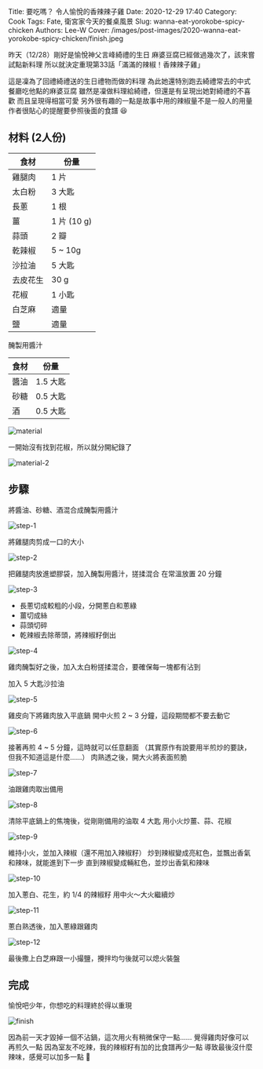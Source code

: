 Title: 要吃嗎？ 令人愉悅的香辣辣子雞
Date: 2020-12-29 17:40
Category: Cook
Tags: Fate, 衛宮家今天的餐桌風景
Slug: wanna-eat-yorokobe-spicy-chicken
Authors: Lee-W
Cover: /images/post-images/2020-wanna-eat-yorokobe-spicy-chicken/finish.jpeg

昨天（12/28）剛好是愉悅神父言峰綺禮的生日
麻婆豆腐已經做過幾次了，該來嘗試點新料理
所以就決定重現第33話「滿滿的辣椒！香辣辣子雞」

<!--more-->

這是凜為了回禮綺禮送的生日禮物而做的料理
為此她還特別跑去綺禮常去的中式餐廳吃他點的麻婆豆腐
雖然是凜做料理給綺禮，但還是有呈現出她對綺禮的不喜歡
而且呈現得相當可愛
另外很有趣的一點是故事中用的辣椒量不是一般人的用量
作者很貼心的提醒要參照後面的食譜 😆

## 材料 (2人份)

| 食材 | 份量 |
|---|---|
| 雞腿肉 | 1 片 |
| 太白粉 | 3 大匙 |
| 長蔥 | 1 根 |
| 薑 | 1 片 (10 g) |
| 蒜頭 | 2 瓣 |
| 乾辣椒 | 5 ~ 10g |
| 沙拉油 | 5 大匙 |
| 去皮花生 | 30 g |
| 花椒 | 1 小匙 |
| 白芝麻 | 適量 |
| 鹽 | 適量 |

醃製用醬汁

| 食材 | 份量 |
|---|---|
| 醬油 | 1.5 大匙 |
| 砂糖 | 0.5 大匙 |
| 酒 | 0.5 大匙 |

![material]({static}/images/post-images/2020-wanna-eat-yorokobe-spicy-chicken/material.jpeg)

一開始沒有找到花椒，所以就分開紀錄了

![material-2]({static}/images/post-images/2020-wanna-eat-yorokobe-spicy-chicken/material-2.jpeg)

## 步驟
將醬油、砂糖、酒混合成醃製用醬汁

![step-1]({static}/images/post-images/2020-wanna-eat-yorokobe-spicy-chicken/step-1.jpeg)

將雞腿肉剪成一口的大小

![step-2]({static}/images/post-images/2020-wanna-eat-yorokobe-spicy-chicken/step-2.jpeg)

把雞腿肉放進塑膠袋，加入醃製用醬汁，搓揉混合
在常溫放置 20 分鐘

![step-3]({static}/images/post-images/2020-wanna-eat-yorokobe-spicy-chicken/step-3.jpeg)

* 長蔥切成較粗的小段，分開蔥白和蔥綠
* 薑切成絲
* 蒜頭切碎
* 乾辣椒去除蒂頭，將辣椒籽倒出

![step-4]({static}/images/post-images/2020-wanna-eat-yorokobe-spicy-chicken/step-4.jpeg)

雞肉醃製好之後，加入太白粉搓揉混合，要確保每一塊都有沾到

加入 5 大匙沙拉油

![step-5]({static}/images/post-images/2020-wanna-eat-yorokobe-spicy-chicken/step-5.jpeg)

雞皮向下將雞肉放入平底鍋
開中火煎 2 ~ 3 分鐘，這段期間都不要去動它

![step-6]({static}/images/post-images/2020-wanna-eat-yorokobe-spicy-chicken/step-6.jpeg)

接著再煎 4 ~ 5 分鐘，這時就可以任意翻面
（其實原作有說要用半煎炒的要訣，但我不知道這是什麼......）
肉熟透之後，開大火將表面煎脆

![step-7]({static}/images/post-images/2020-wanna-eat-yorokobe-spicy-chicken/step-7.jpeg)

油跟雞肉取出備用

![step-8]({static}/images/post-images/2020-wanna-eat-yorokobe-spicy-chicken/step-8.jpeg)

清除平底鍋上的焦塊後，從剛剛備用的油取 4 大匙
用小火炒薑、蒜、花椒

![step-9]({static}/images/post-images/2020-wanna-eat-yorokobe-spicy-chicken/step-9.jpeg)

維持小火，並加入辣椒（還不用加入辣椒籽）
炒到辣椒變成亮紅色，並飄出香氣和辣味，就能進到下一步
直到辣椒變成輛紅色，並炒出香氣和辣味

![step-10]({static}/images/post-images/2020-wanna-eat-yorokobe-spicy-chicken/step-10.jpeg)

加入蔥白、花生，約 1/4 的辣椒籽
用中火～大火繼續炒

![step-11]({static}/images/post-images/2020-wanna-eat-yorokobe-spicy-chicken/step-11.jpeg)

蔥白熟透後，加入蔥綠跟雞肉

![step-12]({static}/images/post-images/2020-wanna-eat-yorokobe-spicy-chicken/step-12.jpeg)

最後撒上白芝麻跟一小撮鹽，攪拌均勻後就可以熄火裝盤

## 完成
愉悅吧少年，你想吃的料理終於得以重現

![finish]({static}/images/post-images/2020-wanna-eat-yorokobe-spicy-chicken/finish.jpeg)

因為前一天才毀掉一個不沾鍋，這次用火有稍微保守一點......
覺得雞肉好像可以再煎久一點
因為室友不吃辣，我的辣椒籽有加的比食譜再少一點
導致最後沒什麼辣味，感覺可以加多一點 🤔
